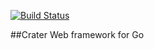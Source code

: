 [![Build Status](https://travis-ci.org/gavruk/crater.png?branch=master)](https://travis-ci.org/gavruk/crater)

##Crater
Web framework for Go
